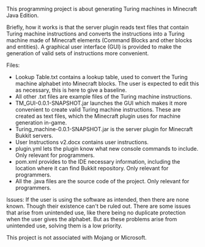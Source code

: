 This programming project is about generating Turing machines in Minecraft Java Edition.

Briefly, how it works is that the server plugin reads text files that contain Turing machine instructions and converts the instructions into a Turing machine made of Minecraft elements (Command Blocks and other blocks and entities). A graphical user interface (GUI) is provided to make the generation of valid sets of instructions more convenient.

Files:
- Lookup Table.txt contains a lookup table, used to convert the Turing machine alphabet into Minecraft blocks. The user is expected to edit this as necessary, this is here to give a baseline.
- All other .txt files are example files of the Turing machine instructions.
- TM_GUI-0.0.1-SNAPSHOT.jar launches the GUI which makes it more convenient to create valid Turing machine instructions. These are created as text files, which the Minecraft plugin uses for machine generation in-game.
- Turing_machine-0.0.1-SNAPSHOT.jar is the server plugin for Minecraft Bukkit servers.
- User Instructions v2.docx contains user instructions.
- plugin.yml lets the plugin know what new console commands to include. Only relevant for programmers.
- pom.xml provides to the IDE necessary information, including the location where it can find Bukkit repository. Only relevant for programmers.
- All the .java files are the source code of the project. Only relevant for programmers.


Issues:
If the user is using the software as intended, then there are none known. Though their existence can't be ruled out. There are some issues that arise from unintended use, like there being no duplicate protection when the user gives the alphabet. But as these problems arise from unintended use, solving them is a low priority.


This project is not associated with Mojang or Microsoft. 
